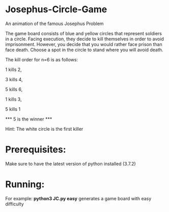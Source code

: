 # Josephus-Circle-Game
An animation of the famous Josephus Problem

The game board consists of blue and yellow circles that represent
soldiers in a circle. Facing execution, they decide to kill themselves
in order to avoid imprisonment. However, you decide that you would
rather face prison than face death. Choose a spot in the circle to
stand where you will avoid death. 

The kill order for n=6 is as follows:

1 kills 2,

3 kills 4,

5 kills 6,

1 kills 3,

5 kills 1

*** 5 is the winner ***

Hint: The white circle is the first killer

# Prerequisites:
Make sure to have the latest version of python installed (3.7.2)

# Running:
For example: **python3 JC.py easy** generates a game board with easy difficulty 
